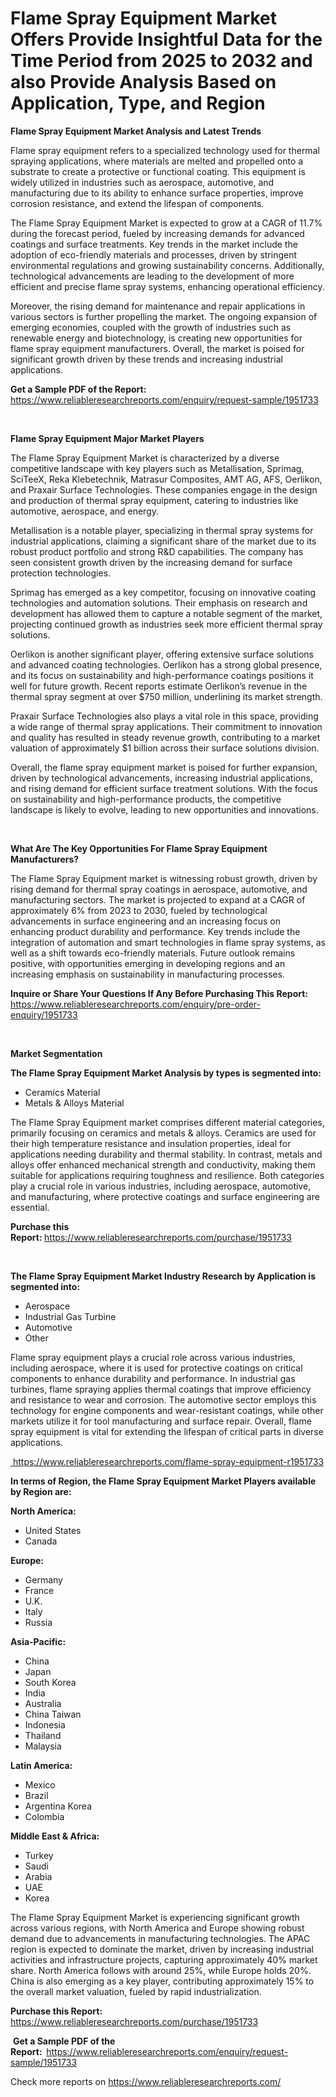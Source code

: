 <p><h1>Flame Spray Equipment Market Offers Provide Insightful Data for the Time Period from 2025 to 2032 and also Provide Analysis Based on Application, Type, and Region</h1></p><p><strong>Flame Spray Equipment Market Analysis and Latest Trends</strong></p>
<p><p>Flame spray equipment refers to a specialized technology used for thermal spraying applications, where materials are melted and propelled onto a substrate to create a protective or functional coating. This equipment is widely utilized in industries such as aerospace, automotive, and manufacturing due to its ability to enhance surface properties, improve corrosion resistance, and extend the lifespan of components.</p><p>The Flame Spray Equipment Market is expected to grow at a CAGR of 11.7% during the forecast period, fueled by increasing demands for advanced coatings and surface treatments. Key trends in the market include the adoption of eco-friendly materials and processes, driven by stringent environmental regulations and growing sustainability concerns. Additionally, technological advancements are leading to the development of more efficient and precise flame spray systems, enhancing operational efficiency.</p><p>Moreover, the rising demand for maintenance and repair applications in various sectors is further propelling the market. The ongoing expansion of emerging economies, coupled with the growth of industries such as renewable energy and biotechnology, is creating new opportunities for flame spray equipment manufacturers. Overall, the market is poised for significant growth driven by these trends and increasing industrial applications.</p></p>
<p><strong>Get a Sample PDF of the Report:&nbsp;</strong> <a href="https://www.reliableresearchreports.com/enquiry/request-sample/1951733?utm_campaign=2252&utm_medium=2&utm_source=Github&utm_content=ia&utm_term=16022025&utm_id=flame-spray-equipment">https://www.reliableresearchreports.com/enquiry/request-sample/1951733</a></p>
<p>&nbsp;</p>
<p><strong>Flame Spray Equipment Major Market Players</strong></p>
<p><p>The Flame Spray Equipment Market is characterized by a diverse competitive landscape with key players such as Metallisation, Sprimag, SciTeeX, Reka Klebetechnik, Matrasur Composites, AMT AG, AFS, Oerlikon, and Praxair Surface Technologies. These companies engage in the design and production of thermal spray equipment, catering to industries like automotive, aerospace, and energy.</p><p>Metallisation is a notable player, specializing in thermal spray systems for industrial applications, claiming a significant share of the market due to its robust product portfolio and strong R&D capabilities. The company has seen consistent growth driven by the increasing demand for surface protection technologies.</p><p>Sprimag has emerged as a key competitor, focusing on innovative coating technologies and automation solutions. Their emphasis on research and development has allowed them to capture a notable segment of the market, projecting continued growth as industries seek more efficient thermal spray solutions.</p><p>Oerlikon is another significant player, offering extensive surface solutions and advanced coating technologies. Oerlikon has a strong global presence, and its focus on sustainability and high-performance coatings positions it well for future growth. Recent reports estimate Oerlikon’s revenue in the thermal spray segment at over $750 million, underlining its market strength.</p><p>Praxair Surface Technologies also plays a vital role in this space, providing a wide range of thermal spray applications. Their commitment to innovation and quality has resulted in steady revenue growth, contributing to a market valuation of approximately $1 billion across their surface solutions division.</p><p>Overall, the flame spray equipment market is poised for further expansion, driven by technological advancements, increasing industrial applications, and rising demand for efficient surface treatment solutions. With the focus on sustainability and high-performance products, the competitive landscape is likely to evolve, leading to new opportunities and innovations.</p></p>
<p>&nbsp;</p>
<p><strong>What Are The Key Opportunities For Flame Spray Equipment Manufacturers?</strong></p>
<p><p>The Flame Spray Equipment market is witnessing robust growth, driven by rising demand for thermal spray coatings in aerospace, automotive, and manufacturing sectors. The market is projected to expand at a CAGR of approximately 6% from 2023 to 2030, fueled by technological advancements in surface engineering and an increasing focus on enhancing product durability and performance. Key trends include the integration of automation and smart technologies in flame spray systems, as well as a shift towards eco-friendly materials. Future outlook remains positive, with opportunities emerging in developing regions and an increasing emphasis on sustainability in manufacturing processes.</p></p>
<p><strong>Inquire or Share Your Questions If Any Before Purchasing This Report:</strong> <a href="https://www.reliableresearchreports.com/enquiry/pre-order-enquiry/1951733?utm_campaign=2252&utm_medium=2&utm_source=Github&utm_content=ia&utm_term=16022025&utm_id=flame-spray-equipment">https://www.reliableresearchreports.com/enquiry/pre-order-enquiry/1951733</a></p>
<p>&nbsp;</p>
<p><strong>Market Segmentation</strong></p>
<p><strong>The Flame Spray Equipment Market Analysis by types is segmented into:</strong></p>
<p><ul><li>Ceramics Material</li><li>Metals & Alloys Material</li></ul></p>
<p><p>The Flame Spray Equipment market comprises different material categories, primarily focusing on ceramics and metals & alloys. Ceramics are used for their high temperature resistance and insulation properties, ideal for applications needing durability and thermal stability. In contrast, metals and alloys offer enhanced mechanical strength and conductivity, making them suitable for applications requiring toughness and resilience. Both categories play a crucial role in various industries, including aerospace, automotive, and manufacturing, where protective coatings and surface engineering are essential.</p></p>
<p><strong>Purchase this Report:&nbsp;</strong><a href="https://www.reliableresearchreports.com/purchase/1951733?utm_campaign=2252&utm_medium=2&utm_source=Github&utm_content=ia&utm_term=16022025&utm_id=flame-spray-equipment">https://www.reliableresearchreports.com/purchase/1951733</a></p>
<p>&nbsp;</p>
<p><strong>The Flame Spray Equipment Market Industry Research by Application is segmented into:</strong></p>
<p><ul><li>Aerospace</li><li>Industrial Gas Turbine</li><li>Automotive</li><li>Other</li></ul></p>
<p><p>Flame spray equipment plays a crucial role across various industries, including aerospace, where it is used for protective coatings on critical components to enhance durability and performance. In industrial gas turbines, flame spraying applies thermal coatings that improve efficiency and resistance to wear and corrosion. The automotive sector employs this technology for engine components and wear-resistant coatings, while other markets utilize it for tool manufacturing and surface repair. Overall, flame spray equipment is vital for extending the lifespan of critical parts in diverse applications.</p></p>
<p><a href="https://www.reliableresearchreports.com/flame-spray-equipment-r1951733?utm_campaign=2252&utm_medium=2&utm_source=Github&utm_content=ia&utm_term=16022025&utm_id=flame-spray-equipment">&nbsp;https://www.reliableresearchreports.com/flame-spray-equipment-r1951733</a></p>
<p><strong>In terms of Region, the Flame Spray Equipment Market Players available by Region are:</strong></p>
<p>
    <p> <strong> North America: </strong>
        <ul>
            <li>United States</li>
            <li>Canada</li>
        </ul>
        </p> 
    <p> <strong> Europe: </strong>
        <ul>
            <li>Germany</li>
            <li>France</li>
            <li>U.K.</li>
            <li>Italy</li>
            <li>Russia</li>
        </ul>
        </p> 
    <p> <strong> Asia-Pacific: </strong>
        <ul>
            <li>China</li>
            <li>Japan</li>
            <li>South Korea</li>
            <li>India</li>
            <li>Australia</li>
            <li>China Taiwan</li>
            <li>Indonesia</li>
            <li>Thailand</li>
            <li>Malaysia</li>
        </ul>
        </p> 
    <p> <strong> Latin America: </strong>
        <ul>
            <li>Mexico</li>
            <li>Brazil</li>
            <li>Argentina Korea</li>
            <li>Colombia</li>
        </ul>
        </p> 
    <p> <strong> Middle East & Africa: </strong>
        <ul>
            <li>Turkey</li>
            <li>Saudi</li>
            <li>Arabia</li>
            <li>UAE</li>
            <li>Korea</li>
        </ul>
    </p>
    </p>
<p><p>The Flame Spray Equipment Market is experiencing significant growth across various regions, with North America and Europe showing robust demand due to advancements in manufacturing technologies. The APAC region is expected to dominate the market, driven by increasing industrial activities and infrastructure projects, capturing approximately 40% market share. North America follows with around 25%, while Europe holds 20%. China is also emerging as a key player, contributing approximately 15% to the overall market valuation, fueled by rapid industrialization.</p></p>
<p><strong>Purchase this Report: </strong><a href="https://www.reliableresearchreports.com/purchase/1951733?utm_campaign=2252&utm_medium=2&utm_source=Github&utm_content=ia&utm_term=16022025&utm_id=flame-spray-equipment">https://www.reliableresearchreports.com/purchase/1951733</a></p>
<p>&nbsp;<strong>Get a Sample PDF of the Report:&nbsp;&nbsp;</strong><a href="https://www.reliableresearchreports.com/enquiry/request-sample/1951733?utm_campaign=2252&utm_medium=2&utm_source=Github&utm_content=ia&utm_term=16022025&utm_id=flame-spray-equipment">https://www.reliableresearchreports.com/enquiry/request-sample/1951733</a></p>
<p><strong></strong></p>
<p>Check more reports on <a href="https://www.reliableresearchreports.com/?utm_campaign=2252&utm_medium=2&utm_source=Github&utm_content=ia&utm_term=16022025&utm_id=flame-spray-equipment">https://www.reliableresearchreports.com/</a></p>
